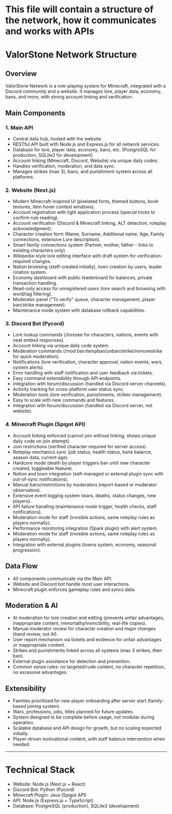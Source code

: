 # This file will contain a structure of the network, how it communicates and works with APIs

# ValorStone Network Structure

## Overview
ValorStone Network is a role-playing system for Minecraft, integrated with a Discord community and a website. It manages lore, player data, economy, bans, and more, with strong account linking and verification.

## Main Components

### 1. Main API
- Central data hub, hosted with the website.
- RESTful API built with Node.js and Express.js for all network services.
- Database for lore, player data, economy, bans, etc. (PostgreSQL for production, SQLite3 for development)
- Account linking (Minecraft, Discord, Website) via unique daily codes.
- Handles verification, moderation, and data sync.
- Manages strikes (max 3), bans, and punishment system across all platforms.

### 2. Website (Next.js)
- Modern Minecraft-inspired UI (pixelated fonts, themed buttons, book textures, item hover context windows).
- Account registration with light application process (special tricks to confirm rule reading).
- Account verification (Discord & Minecraft linking, ALT detection, roleplay acknowledgment).
- Character creation form (Name, Surname, Additional name, Age, Family connections, extensive Lore description).
- Smart family connections system (Partner, mother, father - links to existing characters only).
- Wikipedia-style lore editing interface with draft system for verification-required changes.
- Nation browsing (staff-created initially), town creation by users, leader rotation system.
- Economy dashboard with public leaderboard for balances, private transaction handling.
- Read-only access for unregistered users (lore search and browsing with word/tag filtering).
- Moderator panel ("To verify" queue, character management, player ban/strike management).
- Maintenance mode system with database rollback capabilities.

### 3. Discord Bot (Pycord)
- Lore lookup commands (/loresee for characters, nations, events with neat embed responses).
- Account linking via unique daily code system.
- Moderation commands (/mod ban/tempban/unban/strike/removestrike for quick moderation).
- Notifications (lore verification, character approval, nation events, wars, system alerts).
- Error handling with staff notification and user feedback via tickets.
- Easy command extensibility through API endpoints.
- Integration with forum/discussion (handled via Discord server channels).
- Activity tracking for cross-platform user status sync.
- Moderation tools (lore verification, punishments, strikes management).
- Easy to scale with new commands and features.
- Integration with forum/discussion (handled via Discord server, not website).

### 4. Minecraft Plugin (Spigot API)
- Account linking enforced (cannot join without linking, shows unique daily code on join attempt).
- Join restrictions (verified character required for server access).
- Roleplay mechanics sync (job status, health status, bank balance, season data, current age).
- Hardcore mode (death by player triggers ban until new character created, toggleable feature).
- Nation and town integration (self-managed or external plugin sync with out-of-sync notifications).
- Manual bans/restrictions by moderators (report-based or moderator observation).
- Extensive event logging system (wars, deaths, status changes, new players).
- API failure handling (maintenance mode trigger, health checks, staff notifications).
- Moderation mode for staff (invisible actions, same roleplay rules as players normally).
- Performance monitoring integration (Spark plugin) with alert system.
- Moderation mode for staff (invisible actions, same roleplay rules as players normally).
- Integration with external plugins (towns system, economy, seasonal progression).

## Data Flow
- All components communicate via the Main API.
- Website and Discord bot handle most user interactions.
- Minecraft plugin enforces gameplay rules and syncs data.

## Moderation & AI
- AI moderation for lore creation and editing (prevents unfair advantages, inappropriate content, immortality/invincibility, real-life copies).
- Manual moderator review for character creation and major changes (hand review, not AI).
- User report mechanism via tickets and evidence for unfair advantages or inappropriate content.
- Strikes and punishments linked across all systems (max 3 strikes, then ban).
- External plugin assistance for detection and prevention.
- Common sense rules: no targeted/rude content, no character repetition, no excessive advantages.

## Extensibility
- Families prioritized for new player onboarding after server start (family-based joining system).
- Wars, professions, jobs, titles planned for future updates.
- System designed to be complete before usage, not modular during operation.
- Scalable database and API design for growth, but no scaling expected initially.
- Player-driven motivational content, with staff balance intervention when needed.

---

# Technical Stack
- Website: Node.js (Next.js + React)
- Discord Bot: Python (Pycord)
- Minecraft Plugin: Java (Spigot API)
- API: Node.js (Express.js + TypeScript)
- Database: PostgreSQL (production), SQLite3 (development)